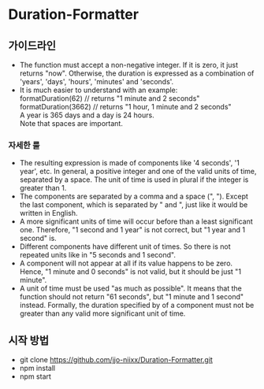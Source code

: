 # Duration-Formatter

## 가이드라인

- The function must accept a non-negative integer. If it is zero, it just returns "now". Otherwise, the duration is expressed as a combination of 'years', 'days', 'hours', 'minutes' and 'seconds'.
- It is much easier to understand with an example:
  <br/>formatDuration(62) // returns "1 minute and 2 seconds"
  <br/>formatDuration(3662) // returns "1 hour, 1 minute and 2 seconds"<br/>
  A year is 365 days and a day is 24 hours.<br/>
  Note that spaces are important.

### 자세한 룰

- The resulting expression is made of components like '4 seconds', '1 year', etc. In general, a positive integer and one of the valid units of time, separated by a space. The unit of time is used in plural if the integer is greater than 1.
- The components are separated by a comma and a space (", "). Except the last component, which is separated by " and ", just like it would be written in English.
- A more significant units of time will occur before than a least significant one. Therefore, "1 second and 1 year" is not correct, but "1 year and 1 second" is.
- Different components have different unit of times. So there is not repeated units like in "5 seconds and 1 second".
- A component will not appear at all if its value happens to be zero. Hence, "1 minute and 0 seconds" is not valid, but it should be just "1 minute".
- A unit of time must be used "as much as possible". It means that the function should not return "61 seconds", but "1 minute and 1 second" instead. Formally, the duration specified by of a component must not be greater than any valid more significant unit of time.

## 시작 방법

- git clone https://github.com/jjo-niixx/Duration-Formatter.git
- npm install
- npm start

